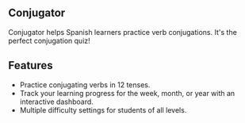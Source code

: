## Conjugator

Conjugator helps Spanish learners practice verb conjugations. It's the perfect conjugation quiz!

## Features

- Practice conjugating verbs in 12 tenses.
- Track your learning progress for the week, month, or year with an interactive dashboard.
- Multiple difficulty settings for students of all levels.
